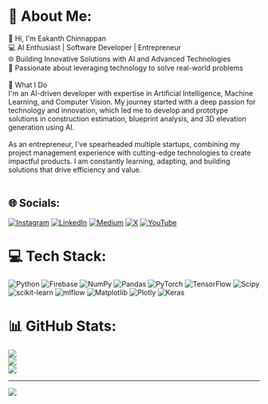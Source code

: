 # 💫 About Me:
👋 Hi, I'm Eakanth Chinnappan<br>💻 AI Enthusiast | Software Developer | Entrepreneur<br>🌐 Building Innovative Solutions with AI and Advanced Technologies<br>🚀 Passionate about leveraging technology to solve real-world problems<br><br>🚀 What I Do<br>I'm an AI-driven developer with expertise in Artificial Intelligence, Machine Learning, and Computer Vision. My journey started with a deep passion for technology and innovation, which led me to develop and prototype solutions in construction estimation, blueprint analysis, and 3D elevation generation using AI.<br><br>As an entrepreneur, I've spearheaded multiple startups, combining my project management experience with cutting-edge technologies to create impactful products. I am constantly learning, adapting, and building solutions that drive efficiency and value.<br><br>


## 🌐 Socials:
[![Instagram](https://img.shields.io/badge/Instagram-%23E4405F.svg?logo=Instagram&logoColor=white)](https://instagram.com/eakanth_chinnappan) [![LinkedIn](https://img.shields.io/badge/LinkedIn-%230077B5.svg?logo=linkedin&logoColor=white)](https://linkedin.com/in/eakanth) [![Medium](https://img.shields.io/badge/Medium-12100E?logo=medium&logoColor=white)](https://medium.com/@eakanth) [![X](https://img.shields.io/badge/X-black.svg?logo=X&logoColor=white)](https://x.com/eakanth_c) [![YouTube](https://img.shields.io/badge/YouTube-%23FF0000.svg?logo=YouTube&logoColor=white)](https://youtube.com/@eakanth) 

# 💻 Tech Stack:
![Python](https://img.shields.io/badge/python-3670A0?style=for-the-badge&logo=python&logoColor=ffdd54) ![Firebase](https://img.shields.io/badge/firebase-%23039BE5.svg?style=for-the-badge&logo=firebase) ![NumPy](https://img.shields.io/badge/numpy-%23013243.svg?style=for-the-badge&logo=numpy&logoColor=white) ![Pandas](https://img.shields.io/badge/pandas-%23150458.svg?style=for-the-badge&logo=pandas&logoColor=white) ![PyTorch](https://img.shields.io/badge/PyTorch-%23EE4C2C.svg?style=for-the-badge&logo=PyTorch&logoColor=white) ![TensorFlow](https://img.shields.io/badge/TensorFlow-%23FF6F00.svg?style=for-the-badge&logo=TensorFlow&logoColor=white) ![Scipy](https://img.shields.io/badge/SciPy-%230C55A5.svg?style=for-the-badge&logo=scipy&logoColor=%white) ![scikit-learn](https://img.shields.io/badge/scikit--learn-%23F7931E.svg?style=for-the-badge&logo=scikit-learn&logoColor=white) ![mlflow](https://img.shields.io/badge/mlflow-%23d9ead3.svg?style=for-the-badge&logo=numpy&logoColor=blue) ![Matplotlib](https://img.shields.io/badge/Matplotlib-%23ffffff.svg?style=for-the-badge&logo=Matplotlib&logoColor=black) ![Plotly](https://img.shields.io/badge/Plotly-%233F4F75.svg?style=for-the-badge&logo=plotly&logoColor=white) ![Keras](https://img.shields.io/badge/Keras-%23D00000.svg?style=for-the-badge&logo=Keras&logoColor=white)
# 📊 GitHub Stats:
![](https://github-readme-stats.vercel.app/api?username=EakanthChinnappan&theme=dark&hide_border=false&include_all_commits=true&count_private=false)<br/>
![](https://github-readme-streak-stats.herokuapp.com/?user=EakanthChinnappan&theme=dark&hide_border=false)<br/>
![](https://github-readme-stats.vercel.app/api/top-langs/?username=EakanthChinnappan&theme=dark&hide_border=false&include_all_commits=true&count_private=false&layout=compact)

---
[![](https://visitcount.itsvg.in/api?id=EakanthChinnappan&icon=0&color=0)](https://visitcount.itsvg.in)

<!-- Proudly created with GPRM ( https://gprm.itsvg.in ) -->
